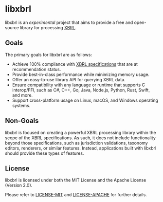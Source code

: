# libxbrl

libxbrl is an *experimental* project that aims to provide a free and open-source library for processing
[XBRL](https://en.wikipedia.org/wiki/XBRL).

## Goals

The primary goals for libxbrl are as follows:

- Achieve 100% compliance with [XBRL specifications](https://specifications.xbrl.org/specifications.html) that are at
  recommendation status.
- Provide best-in-class performance while minimizing memory usage.
- Offer an easy-to-use library API for querying XBRL data.
- Ensure compatibility with any language or runtime that supports C interop/FFI, such as C#, C++, Go, Java, Node.js,
  Python, Rust, Swift, and more.
- Support cross-platform usage on Linux, macOS, and Windows operating systems.

## Non-Goals

libxbrl is focused on creating a powerful XBRL processing library within the scope of the XBRL specifications. As such,
it does not include functionality beyond those specifications, such as jurisdiction validations, taxonomy editors,
renderers, or similar features. Instead, applications built with libxbrl should provide these types of features.

## License

libxbrl is licensed under both the MIT License and the Apache License (Version 2.0).

Please refer to [LICENSE-MIT](LICENSE-MIT) and [LICENSE-APACHE](LICENSE-APACHE) for further details.
